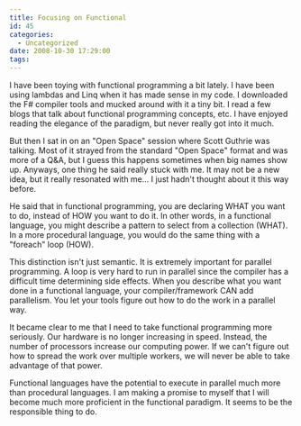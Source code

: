 ```yaml
---
title: Focusing on Functional
id: 45
categories:
  - Uncategorized
date: 2008-10-30 17:29:00
tags:
---
```


I have been toying with functional programming a bit lately. I have been using lambdas and Linq when it has made sense in my code. I downloaded the F# compiler tools and mucked around with it a tiny bit. I read a few blogs that talk about functional programming concepts, etc. I have enjoyed reading the elegance of the paradigm, but never really got into it much. 

But then I sat in on an &quot;Open Space&quot; session where Scott Guthrie was talking. Most of it strayed from the standard &quot;Open Space&quot; format and was more of a Q&amp;A, but I guess this happens sometimes when big names show up. Anyways, one thing he said really stuck with me. It may not be a new idea, but it really resonated with me... I just hadn't thought about it this way before. 

He said that in functional programming, you are declaring WHAT you want to do, instead of HOW you want to do it. In other words, in a functional language, you might describe a pattern to select from a collection (WHAT). In a more procedural language, you would do the same thing with a &quot;foreach&quot; loop (HOW). 

This distinction isn't just semantic. It is extremely important for parallel programming. A loop is very hard to run in parallel since the compiler has a difficult time determining side effects. When you describe what you want done in a functional language, your compiler/framework CAN add parallelism. You let your tools figure out how to do the work in a parallel way. 

It became clear to me that I need to take functional programming more seriously. Our hardware is no longer increasing in speed. Instead, the number of processors increase our computing power. If we can't figure out how to spread the work over multiple workers, we will never be able to take advantage of that power. 

Functional languages have the potential to execute in parallel much more than procedural languages. I am making a promise to myself that I will become much more proficient in the functional paradigm. It seems to be the responsible thing to do.